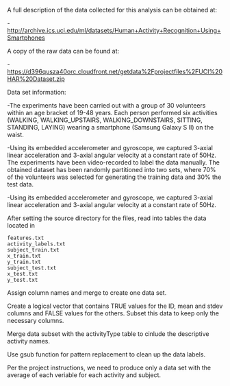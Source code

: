 A full description of the data collected for this analysis can be obtained at:

-http://archive.ics.uci.edu/ml/datasets/Human+Activity+Recognition+Using+Smartphones

A copy of the raw data can be found at:

-https://d396qusza40orc.cloudfront.net/getdata%2Fprojectfiles%2FUCI%20HAR%20Dataset.zip 

Data set information:

-The experiments have been carried out with a group of 30 volunteers within an age bracket of 19-48 years. Each person performed six activities (WALKING, WALKING_UPSTAIRS, WALKING_DOWNSTAIRS, SITTING, STANDING, LAYING) wearing a smartphone (Samsung Galaxy S II) on the waist. 

-Using its embedded accelerometer and gyroscope, we captured 3-axial linear acceleration and 3-axial angular velocity at a constant rate of 50Hz. The experiments have been video-recorded to label the data manually. The obtained dataset has been randomly partitioned into two sets, where 70% of the volunteers was selected for generating the training data and 30% the test data.

-Using its embedded accelerometer and gyroscope, we captured 3-axial linear acceleration and 3-axial angular velocity at a constant rate of 50Hz.

After setting the source directory for the files, read into tables the data located in

    features.txt
    activity_labels.txt
    subject_train.txt
    x_train.txt
    y_train.txt
    subject_test.txt
    x_test.txt
    y_test.txt

Assign column names and merge to create one data set.

Create a logical vector that contains TRUE values for the ID, mean and stdev columns and FALSE values for the others. Subset this data to keep only the necessary columns.

Merge data subset with the activityType table to cinlude the descriptive activity names.

Use gsub function for pattern replacement to clean up the data labels.

Per the project instructions, we need to produce only a data set with the average of each veriable for each activity and subject.